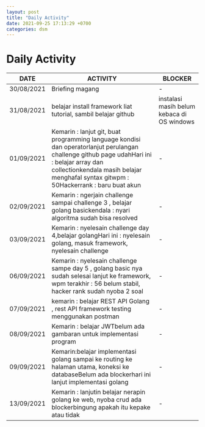 ```yaml
---
layout: post
title: "Daily Activity"
date: 2021-09-25 17:13:29 +0700
categories: dsm
---
```


# Daily Activity

| DATE       | ACTIVITY                                                                                                                                                                                                                             | BLOCKER                                    |
| ---------- | ------------------------------------------------------------------------------------------------------------------------------------------------------------------------------------------------------------------------------------ | ------------------------------------------ |
| 30/08/2021 | Briefing magang                                                                                                                                                                                                                      | -                                          |
| 31/08/2021 | belajar install framework liat tutorial, sambil belajar github                                                                                                                                                                       | instalasi masih belum kebaca di OS windows |
| 01/09/2021 | Kemarin : lanjut git, buat programming language kondisi dan operatorlanjut perulangan challenge github page udahHari ini : belajar array dan collectionkendala masih belajar menghafal syntax gitwpm : 50Hackerrank : baru buat akun | -                                          |
| 02/09/2021 | Kemarin : ngerjain challenge sampai challenge 3 , belajar golang basickendala : nyari algoritma sudah bisa resolved                                                                                                                  | -                                          |
| 03/09/2021 | Kemarin : nyelesain challenge day 4,belajar golangHari ini : nyelesain golang, masuk framework, nyelesain challenge                                                                                                                  | -                                          |
| 06/09/2021 | Kemarin : nyelesain challenge sampe day 5 , golang basic nya sudah selesai lanjut ke framework, wpm terakhir : 56 belum stabil, hacker rank sudah nyoba 2 soal                                                                       | -                                          |
| 07/09/2021 | kemarin : belajar REST API Golang , rest API framework testing menggunakan postman                                                                                                                                                   | -                                          |
| 08/09/2021 | Kemarin : belajar JWTbelum ada gambaran untuk implementasi program                                                                                                                                                                   | -                                          |
| 09/09/2021 | Kemarin:belajar implementasi golang sampai ke routing ke halaman utama, koneksi ke databaseBelum ada blockerhari ini lanjut implementasi golang                                                                                      | -                                          |
| 13/09/2021 | Kemarin : lanjutin belajar nerapin golang ke web, nyoba crud ada blockerbingung apakah itu kepake atau tidak                                                                                                                         | -                                          |
